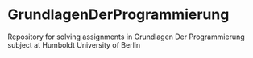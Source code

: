 # GrundlagenDerProgrammierung
Repository for solving assignments in Grundlagen Der Programmierung subject at Humboldt University of Berlin
